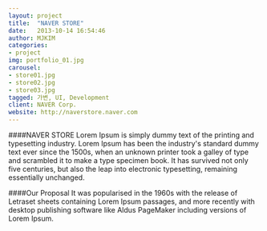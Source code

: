 ```yaml
---
layout: project
title:  "NAVER STORE"
date:   2013-10-14 16:54:46
author: MJKIM
categories:
- project
img: portfolio_01.jpg
carousel:
- store01.jpg
- store02.jpg
- store03.jpg
tagged: 가변, UI, Development
client: NAVER Corp.
website: http://naverstore.naver.com
---
```

####NAVER STORE
Lorem Ipsum is simply dummy text of the printing and typesetting industry. Lorem Ipsum has been the industry's standard dummy text ever since the 1500s, when an unknown printer took a galley of type and scrambled it to make a type specimen book. It has survived not only five centuries, but also the leap into electronic typesetting, remaining essentially unchanged.

####Our Proposal
It was popularised in the 1960s with the release of Letraset sheets containing Lorem Ipsum passages, and more recently with desktop publishing software like Aldus PageMaker including versions of Lorem Ipsum.
